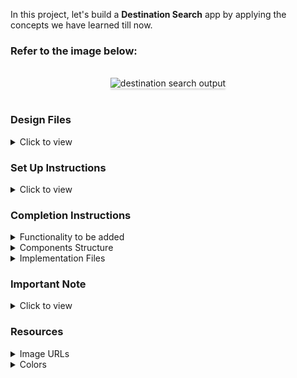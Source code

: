 In this project, let's build a **Destination Search** app by applying the concepts we have learned till now.

### Refer to the image below:

<br/>
<div style="text-align: center;">
    <img src="https://assets.ccbp.in/frontend/content/react-js/destination-search-output-v2.gif" alt="destination search output" style="max-width:70%;box-shadow:0 2.8px 2.2px rgba(0, 0, 0, 0.12)">
</div>
<br/>

### Design Files

<details>
<summary>Click to view</summary>

- [Extra Small (Size < 576px) and Small (Size >= 576px)](https://assets.ccbp.in/frontend/content/react-js/destination-search-sm-output-v2.png)
- [Medium (Size >= 768px), Large (Size >= 992px) and Extra Large (Size >= 1200px)](https://assets.ccbp.in/frontend/content/react-js/destination-search-lg-output-v2.png)

</details>

### Set Up Instructions

<details>
<summary>Click to view</summary>

- Download dependencies by running `npm install`
- Start up the app using `npm start`
</details>

### Completion Instructions

<details>
<summary>Functionality to be added</summary>
<br/>

The app must have the following functionalities

- Initially, all destinations in the `destinationsList` should be displayed
- When a value is provided in the search input, only the destinations whose names contain the value provided in the search input should be displayed irrespective of the case
- The `DestinationSearch` component receives the `destinationsList` as a prop. It consists of a list of destination objects with the following properties in each destination object

  |  Key   | Data Type |
  | :----: | :-------: |
  |   id   |  Number   |
  |  name  |  String   |
  | imgUrl |  String   |

</details>

<details>
<summary>Components Structure</summary>

<br/>
<div style="text-align: center;">
    <img src="https://assets.ccbp.in/frontend/content/react-js/destination-search-component-structure-v2-img.png" alt="destination search component structure" style="max-width:100%;box-shadow:0 2.8px 2.2px rgba(0, 0, 0, 0.12)">
</div>
<br/>

</details>

<details>
<summary>Implementation Files</summary>
<br/>

Use these files to complete the implementation:

- `src/components/DestinationSearch/index.js`
- `src/components/DestinationSearch/index.css`
- `src/components/DestinationItem/index.js`
- `src/components/DestinationItem/index.css`
</details>

### Important Note

<details>
<summary>Click to view</summary>

<br/>

**The following instructions are required for the tests to pass**

- The search for the destination should be case insensitive. You can use the `toLowerCase` method to convert a string into lower case letters.

  ```js
  const text = 'Learn JavaScript'
  console.log(text.toLowerCase()); // learn javascript
  ```

- Each `DestinationItem` should have an HTML image element with `alt` attribute value as the value of the key **name** in `destinationsList`

</details>

### Resources

<details>
<summary>Image URLs</summary>

- [https://assets.ccbp.in/frontend/react-js/destinations-search-icon-img.png](https://assets.ccbp.in/frontend/react-js/destinations-search-icon-img.png) alt should be **search icon**

</details>

<details>
<summary>Colors</summary>

<br/>

<div style="background-color: #252627; width: 150px; padding: 10px; color: white">Hex: #252627</div>
<div style="background-color: #0f172a; width: 150px; padding: 10px; color: white">Hex: #0f172a</div>



</details>


